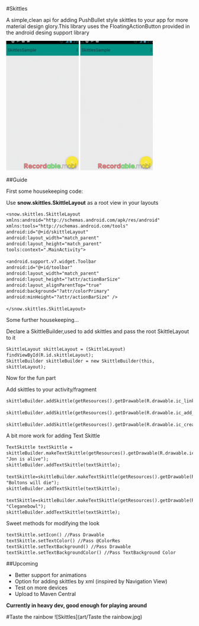 #Skittles

A simple,clean api for adding PushBullet style skittles to your app for more material design glory.This library uses the FloatingActionButton provided in the android desing support library

<img src="art/Skittle.gif" width=196 height=350/>
<img src="art/TextSkittle.gif" width=196 height=350/>

##Guide

First some housekeeping code:

Use **snow.skittles.SkittleLayout** as a root view in your layouts

```
<snow.skittles.SkittleLayout xmlns:android="http://schemas.android.com/apk/res/android"
xmlns:tools="http://schemas.android.com/tools"
android:id="@+id/skittleLayout"
android:layout_width="match_parent"
android:layout_height="match_parent"
tools:context=".MainActivity">

<android.support.v7.widget.Toolbar
android:id="@+id/toolbar"
android:layout_width="match_parent"
android:layout_height="?attr/actionBarSize"
android:layout_alignParentTop="true"
android:background="?attr/colorPrimary"
android:minHeight="?attr/actionBarSize" />

</snow.skittles.SkittleLayout>
```

Some further housekeeping...

Declare a SkittleBuilder,used to add skittles and pass the root SkittleLayout to it

```
SkittleLayout skittleLayout = (SkittleLayout) findViewById(R.id.skittleLayout);
SkittleBuilder skittleBuilder = new SkittleBuilder(this, skittleLayout);

```

Now for the fun part

Add skittles to your activity/fragment

```
skittleBuilder.addSkittle(getResources().getDrawable(R.drawable.ic_link_white_18dp));

skittleBuilder.addSkittle(getResources().getDrawable(R.drawable.ic_add_white_18dp));

skittleBuilder.addSkittle(getResources().getDrawable(R.drawable.ic_create_white_18dp));
```

A bit more work for adding Text Skittle

```
TextSkittle textSkittle = skittleBuilder.makeTextSkittle(getResources().getDrawable(R.drawable.ic_link_white_18dp), "Jon is alive");
skittleBuilder.addTextSkittle(textSkittle);

textSkittle=skittleBuilder.makeTextSkittle(getResources().getDrawable(R.drawable.ic_add_white_18dp), "Boltons will die");
skittleBuilder.addTextSkittle(textSkittle);

textSkittle=skittleBuilder.makeTextSkittle(getResources().getDrawable(R.drawable.ic_create_white_18dp), "Cleganebowl");
skittleBuilder.addTextSkittle(textSkittle);
```

Sweet methods for modifying the look

```
textSkittle.setIcon() //Pass Drawable
textSkittle.setTextColor() //Pass @ColorRes
textSkittle.setTextBackground() //Pass Drawable
textSkittle.setTextBackgroundColor() //Pass TextBackground Color
```

##Upcoming
+ Better support for animations
+ Option for adding skittles by xml (inspired by Navigation View)
+ Test on more devices
+ Upload to Maven Central

**Currently in heavy dev, good enough for playing around**


#Taste the rainbow
![Skittles](art/Taste the rainbow.jpg)
